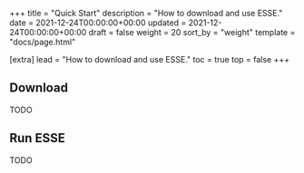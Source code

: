 +++
title = "Quick Start"
description = "How to download and use ESSE."
date = 2021-12-24T00:00:00+00:00
updated = 2021-12-24T00:00:00+00:00
draft = false
weight = 20
sort_by = "weight"
template = "docs/page.html"

[extra]
lead = "How to download and use ESSE."
toc = true
top = false
+++

## Download

TODO

## Run ESSE

TODO
